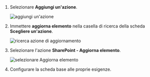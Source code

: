 1. Selezionare **Aggiungi un'azione**.
   
    ![aggiungi un'azione](includes/media/modern-approvals/add-update-item-action.png)
2. Immettere **aggiorna elemento** nella casella di ricerca della scheda **Scegliere un'azione**.
   
    ![ricerca azione di aggiornamento](includes/media/modern-approvals/search-update-item-rejected.png)
3. Selezionare l'azione **SharePoint - Aggiorna elemento**.
   
    ![selezionare Aggiorna elemento](includes/media/modern-approvals/select-update-item-no.png)
4. Configurare la scheda base alle proprie esigenze.

